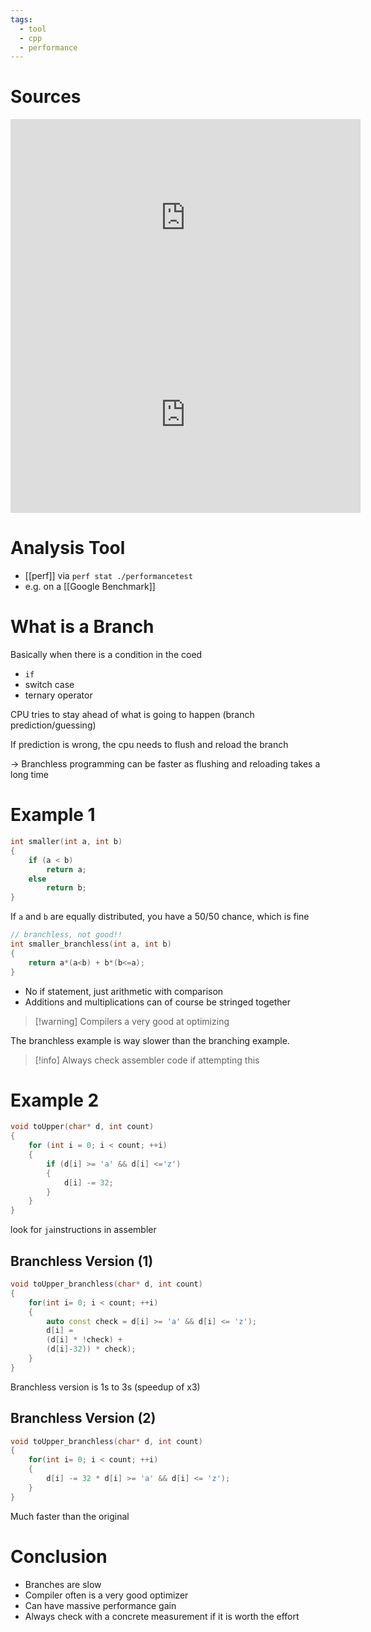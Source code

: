 ```yaml
---
tags:
  - tool
  - cpp
  - performance
---
```

# Sources

<iframe width="560" height="315" src="https://www.youtube.com/embed/bVJ-mWWL7cE?si=77_olZl7_V9rRtOb" title="YouTube video player" frameborder="0" allow="accelerometer; autoplay; clipboard-write; encrypted-media; gyroscope; picture-in-picture; web-share" referrerpolicy="strict-origin-when-cross-origin" allowfullscreen></iframe>

<iframe width="560" height="315" src="https://www.youtube.com/embed/g-WPhYREFjk?si=bUEreGj_zxuAufCB" title="YouTube video player" frameborder="0" allow="accelerometer; autoplay; clipboard-write; encrypted-media; gyroscope; picture-in-picture; web-share" referrerpolicy="strict-origin-when-cross-origin" allowfullscreen></iframe>

# Analysis Tool

- [[perf]] via `perf stat ./performancetest`
- e.g. on a [[Google Benchmark]]

# What is a Branch

Basically when there is a condition in the coed
- `if`
- switch case
- ternary operator

CPU tries to stay ahead of what is going to happen (branch prediction/guessing)

If prediction is wrong, the cpu needs to flush and reload the branch

-> Branchless programming can be faster as flushing and reloading takes a long time

# Example 1

```cpp
int smaller(int a, int b)
{
	if (a < b)
		return a;
	else 
		return b;
}
```

If `a` and `b` are equally distributed, you have a 50/50 chance, which is fine

```cpp
// branchless, not good!!
int smaller_branchless(int a, int b)
{
	return a*(a<b) + b*(b<=a);
}
```

- No if statement, just arithmetic with comparison
- Additions and multiplications can of course be stringed together

> [!warning] Compilers a very good at optimizing

The branchless example is way slower than the branching example.

> [!info] Always check assembler code if attempting this

# Example 2

```cpp
void toUpper(char* d, int count)
{
	for (int i = 0; i < count; ++i)
	{
		if (d[i] >= 'a' && d[i] <='z')
		{
			d[i] -= 32;
		}
	}
}
```

look for `ja`instructions in assembler

## Branchless Version (1)

```cpp
void toUpper_branchless(char* d, int count)
{
	for(int i= 0; i < count; ++i)
	{
		auto const check = d[i] >= 'a' && d[i] <= 'z');
		d[i] = 
		(d[i] * !check) +
		(d[i]-32)) * check);
	}
}
```

Branchless version is 1s to 3s (speedup of x3)

## Branchless Version (2)

```cpp
void toUpper_branchless(char* d, int count)
{
	for(int i= 0; i < count; ++i)
	{
		d[i] -= 32 * d[i] >= 'a' && d[i] <= 'z');
	}
}
```

Much faster than the original

# Conclusion

- Branches are slow
- Compiler often is a very good optimizer
- Can have massive performance gain
- Always check with a concrete measurement if it is worth the effort

